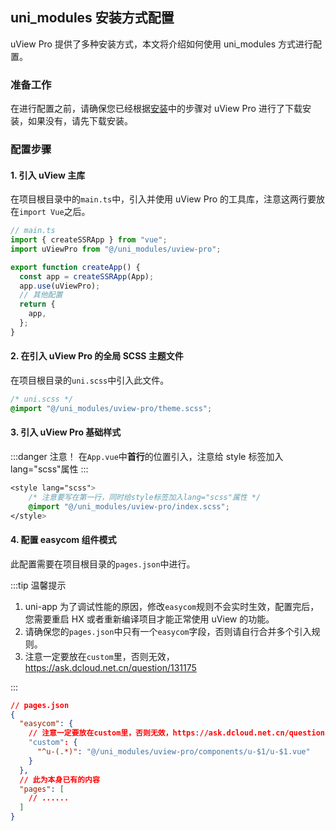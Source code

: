 ## uni_modules 安装方式配置

uView Pro 提供了多种安装方式，本文将介绍如何使用 uni_modules 方式进行配置。

### 准备工作

在进行配置之前，请确保您已经根据[安装](/components/install.html)中的步骤对 uView Pro 进行了下载安装，如果没有，请先下载安装。

### 配置步骤

#### 1. 引入 uView 主库

在项目根目录中的`main.ts`中，引入并使用 uView Pro 的工具库，注意这两行要放在`import Vue`之后。

```js
// main.ts
import { createSSRApp } from "vue";
import uViewPro from "@/uni_modules/uview-pro";

export function createApp() {
  const app = createSSRApp(App);
  app.use(uViewPro);
  // 其他配置
  return {
    app,
  };
}
```

#### 2. 在引入 uView Pro 的全局 SCSS 主题文件

在项目根目录的`uni.scss`中引入此文件。

```css
/* uni.scss */
@import "@/uni_modules/uview-pro/theme.scss";
```

#### 3. 引入 uView Pro 基础样式

:::danger 注意！
在`App.vue`中**首行**的位置引入，注意给 style 标签加入 lang="scss"属性
:::

```css
<style lang="scss">
	/* 注意要写在第一行，同时给style标签加入lang="scss"属性 */
	@import "@/uni_modules/uview-pro/index.scss";
</style>
```

#### 4. 配置 easycom 组件模式

此配置需要在项目根目录的`pages.json`中进行。

:::tip 温馨提示

1. uni-app 为了调试性能的原因，修改`easycom`规则不会实时生效，配置完后，您需要重启 HX 或者重新编译项目才能正常使用 uView 的功能。
2. 请确保您的`pages.json`中只有一个`easycom`字段，否则请自行合并多个引入规则。
3. 注意一定要放在`custom`里，否则无效，https://ask.dcloud.net.cn/question/131175

:::

```json
// pages.json
{
  "easycom": {
    // 注意一定要放在custom里，否则无效，https://ask.dcloud.net.cn/question/131175
    "custom": {
      "^u-(.*)": "@/uni_modules/uview-pro/components/u-$1/u-$1.vue"
    }
  },
  // 此为本身已有的内容
  "pages": [
    // ......
  ]
}
```
